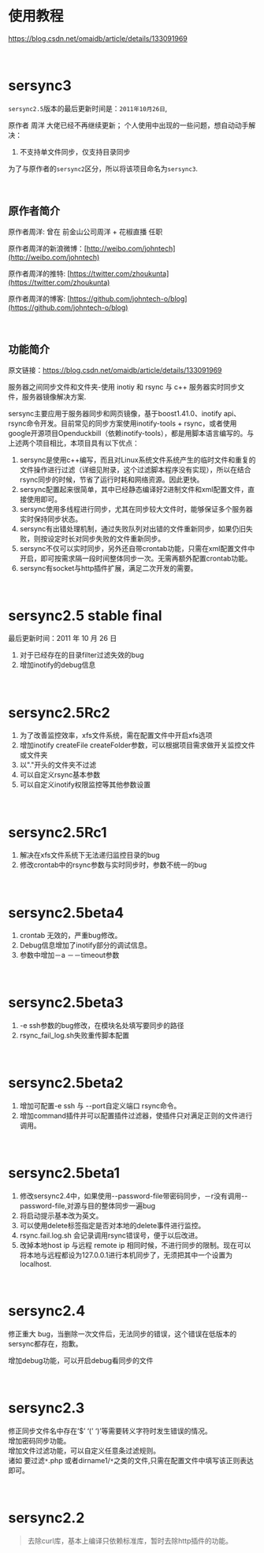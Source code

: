# 使用教程
https://blog.csdn.net/omaidb/article/details/133091969

<br/>

# sersync3
`sersync2.5`版本的最后更新时间是：`2011年10月26日`,

原作者 周洋 大佬已经不再继续更新；
个人使用中出现的一些问题，想自动动手解决：
1. 不支持单文件同步，仅支持目录同步

为了与原作者的`sersync2`区分，所以将该项目命名为`sersync3`.

<br/>


## 原作者简介
原作者周洋: 曾在 前金山公司周洋 + 花椒直播 任职

原作者周洋的新浪微博：[http://weibo.com/johntech](http://weibo.com/johntech)

原作者周洋的推特: [https://twitter.com/zhoukunta](https://twitter.com/zhoukunta)

原作者周洋的博客: [https://github.com/johntech-o/blog](https://github.com/johntech-o/blog)

<br/>

## 功能简介
原文链接：https://blog.csdn.net/omaidb/article/details/133091969

服务器之间同步文件和文件夹-使用 inotiy 和 rsync 与 c++ 服务器实时同步文件，服务器镜像解决方案.

sersync主要应用于服务器同步和网页镜像，基于boost1.41.0、inotify api、rsync命令开发。目前常见的同步方案使用inotify-tools + rsync，或者使用google开源项目Openduckbill（依赖inotify-tools），都是用脚本语言编写的。与上述两个项目相比，本项目具有以下优点： 

1. sersync是使用c++编写，而且对Linux系统文件系统产生的临时文件和重复的文件操作进行过滤（详细见附录，这个过滤脚本程序没有实现），所以在结合rsync同步的时候，节省了运行时耗和网络资源。因此更快。
2. sersync配置起来很简单，其中已经静态编译好2进制文件和xml配置文件，直接使用即可。
3. sersync使用多线程进行同步，尤其在同步较大文件时，能够保证多个服务器实时保持同步状态。
4. sersync有出错处理机制，通过失败队列对出错的文件重新同步，如果仍旧失败，则按设定时长对同步失败的文件重新同步。
5. sersync不仅可以实时同步，另外还自带crontab功能，只需在xml配置文件中开启，即可按需求隔一段时间整体同步一次。无需再额外配置crontab功能。
6. sersync有socket与http插件扩展，满足二次开发的需要。

<br/>


# sersync2.5 stable final
最后更新时间：2011 年 10 月 26 日
1. 对于已经存在的目录filter过滤失效的bug
2. 增加inotify的debug信息

<br/>

# sersync2.5Rc2

1. 为了改善监控效率，xfs文件系统，需在配置文件中开启xfs选项
2. 增加inotify createFile createFolder参数，可以根据项目需求做开关监控文件或文件夹
3. 以"."开头的文件夹不过滤
4. 可以自定义rsync基本参数
5. 可以自定义inotify权限监控等其他参数设置

<br/>

# sersync2.5Rc1

1. 解决在xfs文件系统下无法递归监控目录的bug
2. 修改crontab中的rsync参数与实时同步时，参数不统一的bug

<br/>

# sersync2.5beta4

1. crontab 无效的，严重bug修改。
2. Debug信息增加了inotify部分的调试信息。
3. 参数中增加－a －－timeout参数

<br/>

# sersync2.5beta3
1. -e ssh参数的bug修改，在模块名处填写要同步的路径
2. rsync_fail_log.sh失败重传脚本配置

<br/>

# sersync2.5beta2

1. 增加可配置-e ssh 与 --port自定义端口 rsync命令。
2. 增加command插件并可以配置插件过滤器，使插件只对满足正则的文件进行调用。

<br/>

# sersync2.5beta1

1. 修改sersync2.4中，如果使用--password-file带密码同步，－r没有调用--password-file,对源与目的整体同步一遍bug
2. 将启动提示基本改为英文。
3. 可以使用delete标签指定是否对本地的delete事件进行监控。
4. rsync.fail.log.sh 会记录调用rsync错误号，便于以后改进。
5. 改掉本地host ip 与远程 remote ip 相同时候，不进行同步的限制。现在可以将本地与远程都设为127.0.0.1进行本机同步了，无须把其中一个设置为localhost.

<br/>

# sersync2.4
修正重大 bug，当删除一次文件后，无法同步的错误，这个错误在低版本的sersync都存在，抱歉。

增加debug功能，可以开启debug看同步的文件<br />

<br/>

# sersync2.3
修正同步文件名中存在‘$’ ‘(’ ‘)’等需要转义字符时发生错误的情况。<br />增加密码同步功能。<br />增加文件过滤功能，可以自定义任意条过滤规则。<br />诸如 要过滤`*`.php 或者dirname1/`*`之类的文件,只需在配置文件中填写该正则表达即可。<br />

<br/>

# sersync2.2
>去除curl库，基本上编译只依赖标准库，暂时去除http插件的功能。